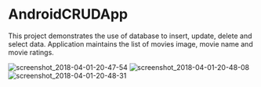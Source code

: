 # AndroidCRUDApp

This project demonstrates the use of database to insert, update, delete and select data.
Application maintains the list of movies image, movie name and movie ratings.


![screenshot_2018-04-01-20-47-54](https://user-images.githubusercontent.com/37304526/38174666-96a63e62-35ee-11e8-9058-93cfb0397f8d.png) 
![screenshot_2018-04-01-20-48-08](https://user-images.githubusercontent.com/37304526/38174670-a5659844-35ee-11e8-928c-8074d416bee2.png) ![screenshot_2018-04-01-20-48-31](https://user-images.githubusercontent.com/37304526/38174672-af8bb704-35ee-11e8-9739-ac0ebebec891.png)

